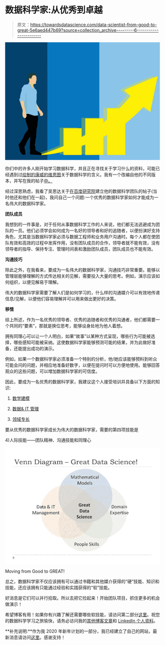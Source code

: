 # 数据科学家:从优秀到卓越

> 原文：<https://towardsdatascience.com/data-scientist-from-good-to-great-5e6aed447b69?source=collection_archive---------6----------------------->

![](img/30858d6857808a628a44fcc1f3ea8b2e.png)

你们中的许多人刚开始学习数据科学，并且正在寻找关于学习什么的资料，可能已经遇到过[绘制的康威的维恩图](http://drewconway.com/zia/2013/3/26/the-data-science-venn-diagram)关于数据科学的含义。我有一个改编自他的不同版本，并写在我的帖子[中。](https://medium.com/@koolanalytics/moving-into-data-science-as-a-career-10b5f400a28e)

经过深思熟虑，我看了吴恩达关于[在百度研究院](http://bit.ly/baiduml)建立他的数据科学团队的帖子(当时他还和他们在一起)，我问自己一个问题:一个优秀的数据科学家如何才能成为一名伟大的数据科学家。

**团队成员**

我想到的一件事是，对于任何从事数据科学工作的人来说，他们都无法逃避成为团队的一员。他们必须学会如何成为一名好的领导者和好的追随者，以便扮演好支持角色，尤其是当数据科学家必须与数据工程师和业务用户沟通时。每个人都在使团队有效和高效的过程中发挥作用，没有团队成员的合作，领导者就不能有效，没有领导者的指导、保持专注、管理时间表和激励团队成员，团队成员也不能有效。

**沟通技巧**

除此之外，在我看来，要成为一名伟大的数据科学家，沟通技巧非常重要。能够以管理层能够理解的方式传达相关的见解，需要投入大量的思考。例如，演示应该如何组织，以便见解易于理解。

伟大的数据科学家需要了解人们是如何学习的，什么样的沟通媒介可以有效地传递信息/见解，以便他们容易理解并可以用来做出更好的决策。

**移情**

综上所述，作为一名优秀的领导者、优秀的追随者和优秀的沟通者，他们都需要一个共同的“要素”，那就是换位思考，能够设身处地为他人着想。

拥有同理心可以让一个人明白，如果“故事”以某种方式呈现，哪些行为可能被选择，哪些感知可能被采纳。这使数据科学家能够预测可能的结果，并为此做好准备，还能提出成功的演示。

例如，如果一个数据科学家必须准备一个特别的分析，他/她应该能够预料到听众可能会问的问题，并相应地准备好数字，以便在提问时可以方便地使用。能够回答观众的这些问题，可以增加数据科学家的可信度。

因此，要成为一名优秀的数据科学家，我建议这个人接受培训并具备以下方面的知识:

1) [数学建模](/moving-into-data-science-as-a-career-mathematical-models-e13f30690b00)

2) [数据& IT 管理](/moving-into-data-science-as-a-career-data-it-management-8de5360cb06c)

3) [领域专长](/moving-into-data-science-as-a-career-domain-expertise-3e36cafad1e7)

要从优秀的数据科学家成长为伟大的数据科学家，需要的第四项技能是

4)人际技能——团队精神、沟通技能和同理心

![](img/96a900bfa996dba46acd279264699cd7.png)

Moving from Good to GREAT!

总之，数据科学家不仅应该拥有可以通过书籍和其他媒介获得的“硬”技能、知识和技能，还应该拥有只能通过经验和实践获得的“软”技能。

好消息是它们可以并行拾取。所以去把它捡起来！开始团队项目，抓住更多的机会做演示！

希望博客有用！如果你有兴趣了解还需要哪些软技能，请访问第二部分[这里](https://medium.com/@koolanalytics/data-scientist-from-good-to-great-part-2-614f1ed2aaeb)。祝您的数据科学学习之旅愉快，请务必访问我的[其他博客文章](https://medium.com/@koolanalytics)和 [LinkedIn 个人资料](https://www.linkedin.com/in/koopingshung/)。

**补充说明:**作为我 2020 年新年计划的一部分，我已经建立了自己的网站，最新消息请访问[这里](http://koopingshung.com)。感谢支持！